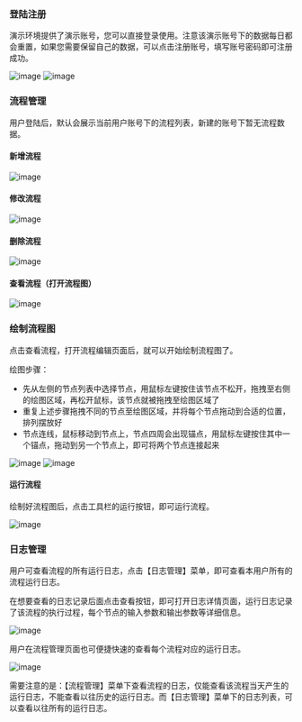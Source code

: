 ### 登陆注册

演示环境提供了演示账号，您可以直接登录使用。注意该演示账号下的数据每日都会重置，如果您需要保留自己的数据，可以点击注册账号，填写账号密码即可注册成功。

![image](../img/login.png ":size=40%")
![image](../img/register.png ":size=40%")

### 流程管理

用户登陆后，默认会展示当前用户账号下的流程列表，新建的账号下暂无流程数据。

#### 新增流程

![image](../img/flow-add.png)

#### 修改流程

![image](../img/flow-update.png)

#### 删除流程

![image](../img/flow-delete.png)

#### 查看流程（打开流程图）

![image](../img/flow-show.png)

### 绘制流程图

点击查看流程，打开流程编辑页面后，就可以开始绘制流程图了。

绘图步骤：

- 先从左侧的节点列表中选择节点，用鼠标左键按住该节点不松开，拖拽至右侧的绘图区域，再松开鼠标，该节点就被拖拽至绘图区域了
- 重复上述步骤拖拽不同的节点至绘图区域，并将每个节点拖动到合适的位置，排列摆放好
- 节点连线，鼠标移动到节点上，节点四周会出现锚点，用鼠标左键按住其中一个锚点，拖动到另一个节点上，即可将两个节点连接起来

![image](../img/flow-draw1.png)
![image](../img/flow-draw2.png)

#### 运行流程

绘制好流程图后，点击工具栏的运行按钮，即可运行流程。

![image](../img/flow-run.png)

### 日志管理

用户可查看流程的所有运行日志，点击【日志管理】菜单，即可查看本用户所有的流程运行日志。

在想要查看的日志记录后面点击查看按钮，即可打开日志详情页面，运行日志记录了该流程的执行过程，每个节点的输入参数和输出参数等详细信息。

![image](../img/log-info.png)

用户在流程管理页面也可便捷快速的查看每个流程对应的运行日志。

![image](../img/flow-log.png)

需要注意的是：【流程管理】菜单下查看流程的日志，仅能查看该流程当天产生的运行日志，不能查看以往历史的运行日志。而【日志管理】菜单下的日志列表，可以查看以往所有的运行日志。
